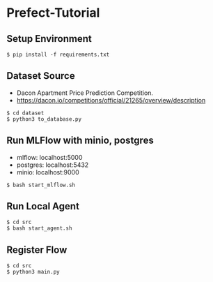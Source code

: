 # Prefect-Tutorial

## Setup Environment
```
$ pip install -f requirements.txt
```

## Dataset Source
- Dacon Apartment Price Prediction Competition.
- https://dacon.io/competitions/official/21265/overview/description

```
$ cd dataset
$ python3 to_database.py
```


## Run MLFlow with minio, postgres
- mlflow: localhost:5000
- postgres: localhost:5432
- minio: localhost:9000
```
$ bash start_mlflow.sh
```

## Run Local Agent
```
$ cd src
$ bash start_agent.sh
```

## Register Flow
```
$ cd src
$ python3 main.py
```